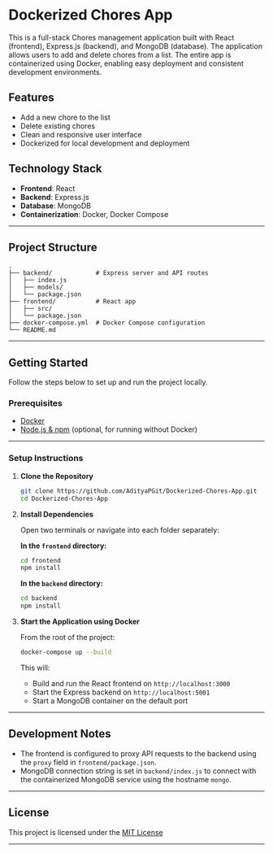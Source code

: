 # Dockerized  Chores App

This is a full-stack Chores management application built with React (frontend), Express.js (backend), and MongoDB (database). The application allows users to add and delete chores from a list. The entire app is containerized using Docker, enabling easy deployment and consistent development environments.

## Features

* Add a new chore to the list
* Delete existing chores
* Clean and responsive user interface
* Dockerized for local development and deployment

## Technology Stack

* **Frontend**: React
* **Backend**: Express.js
* **Database**: MongoDB
* **Containerization**: Docker, Docker Compose

---

## Project Structure

```
.
├── backend/            # Express server and API routes
│   ├── index.js
│   ├── models/
│   └── package.json
├── frontend/           # React app
│   ├── src/
│   └── package.json
├── docker-compose.yml  # Docker Compose configuration
└── README.md
```

---

## Getting Started

Follow the steps below to set up and run the project locally.

### Prerequisites

* [Docker](https://www.docker.com/)
* [Node.js & npm](https://nodejs.org/) (optional, for running without Docker)

---

### Setup Instructions

1. **Clone the Repository**

   ```bash
   git clone https://github.com/AdityaPGit/Dockerized-Chores-App.git
   cd Dockerized-Chores-App
   ```

2. **Install Dependencies**

   Open two terminals or navigate into each folder separately:

   **In the `frontend` directory:**

   ```bash
   cd frontend
   npm install
   ```

   **In the `backend` directory:**

   ```bash
   cd backend
   npm install
   ```

3. **Start the Application using Docker**

   From the root of the project:

   ```bash
   docker-compose up --build
   ```

   This will:

   * Build and run the React frontend on `http://localhost:3000`
   * Start the Express backend on `http://localhost:5001`
   * Start a MongoDB container on the default port

---

## Development Notes

* The frontend is configured to proxy API requests to the backend using the `proxy` field in `frontend/package.json`.
* MongoDB connection string is set in `backend/index.js` to connect with the containerized MongoDB service using the hostname `mongo`.

---

## License

This project is licensed under the [MIT License](https://github.com/AdityaPGit/Dockerized-Chores-App/blob/main/LICENSE)

---